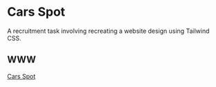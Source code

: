 # Cars Spot
A recruitment task involving recreating a website design using Tailwind CSS.

## WWW

[Cars Spot](https://cars-spot-adsite.netlify.app/)
